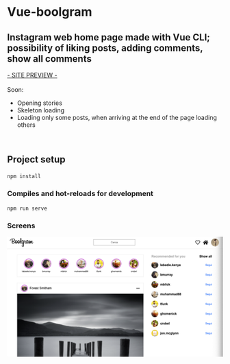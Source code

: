 # Vue-boolgram

## Instagram web home page made with Vue CLI; possibility of liking posts, adding comments, show all comments
<a href="https://vue-boolgram.web.app" target="_blank">- SITE PREVIEW -</a><br><br>
Soon:
- Opening stories
- Skeleton loading
- Loading only some posts, when arriving at the end of the page loading others

<br>

## Project setup
```
npm install
```

### Compiles and hot-reloads for development
```
npm run serve
```

### Screens
<img src="./src/assets/images/Boolgram.png" />